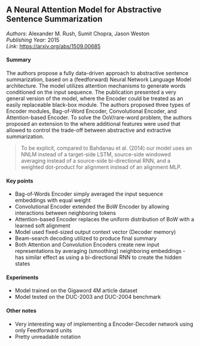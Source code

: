 ## A Neural Attention Model for Abstractive Sentence Summarization
_Authors:_ Alexander M. Rush, Sumit Chopra, Jason Weston     
_Publishing Year:_  2015     
_Link:_ https://arxiv.org/abs/1509.00685     

#### Summary
The authors propose a fully data-driven approach to abstractive sentence summarization, based on a (feedforward) Neural Network Language Model architecture. The model utilizes attention mechanisms to generate words conditioned on the input sequence. The publication presented a very general version of the model, where the Encoder could be treated as an easily replaceable black-box module. The authors proposed three types of Encoder modules, Bag-of-Word Encoder, Convolutional Encoder, and Attention-based Encoder. To solve the OoV/rare-word problem, the authors proposed an extension to the where additional features were used that allowed to control the trade-off between abstractive and extractive summarization.

> To be explicit, compared to Bahdanau et al. (2014) our model uses an NNLM instead of a target-side LSTM, source-side windowed averaging instead of a source-side bi-directional RNN, and a weighted dot-product for alignment instead of an alignment MLP.

#### Key points
- Bag-of-Words Encoder simply averaged the input sequence embeddings with equal weight
- Convolutional Encoder extended the BoW Encoder by allowing interactions between neighboring tokens
- Attention-based Encoder replaces the uniform distribution of BoW with a learned soft alignment
- Model used fixed-sized output context vector (Decoder memory)
- Beam-search decoding utilized to produce final summary
- Both Attention and Convolution Encoders create new input representations by averaging (smoothing) neighboring embeddings - has similar effect as using a bi-directional RNN to create the hidden states

#### Experiments
- Model trained on the Gigaword 4M article dataset
- Model tested on the DUC-2003 and DUC-2004 benchmark

#### Other notes
- Very interesting way of implementing a Encoder-Decoder network using only Feedforward units
- Pretty unreadable notation

